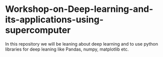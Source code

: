# Workshop-on-Deep-learning-and-its-applications-using-supercomputer

In this repository we will be leaning about deep learning and to use python libraries for deep leaning like Pandas, numpy, matplotlib etc. 
